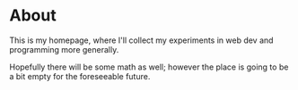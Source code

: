 # About

This is my homepage, where I'll collect my experiments in web dev and programming more generally.

Hopefully there will be some math as well; however the place is going to be a bit empty for the foreseeable future.
